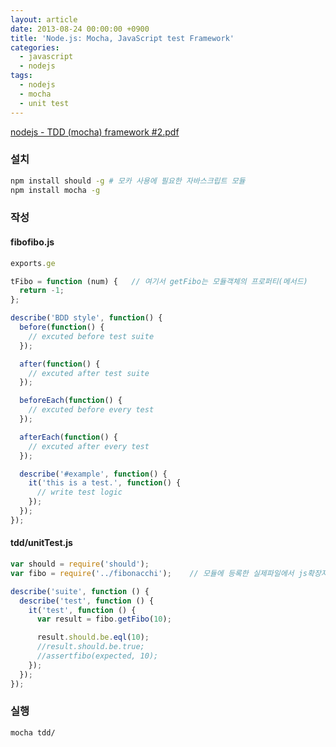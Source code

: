 ```yaml
---
layout: article
date: 2013-08-24 00:00:00 +0900
title: 'Node.js: Mocha, JavaScript test Framework'
categories:
  - javascript
  - nodejs
tags:
  - nodejs
  - mocha
  - unit test
---
```


[nodejs - TDD (mocha) framework #2.pdf](/attachment/nodejs-TDD-mocha-framework-2.pdf)

### 설치

```bash
npm install should -g # 모카 사용에 필요한 자바스크립트 모듈
npm install mocha -g
```

### 작성

#### fibofibo.js

```js
exports.ge

tFibo = function (num) {   // 여기서 getFibo는 모듈객체의 프로퍼티(메서드)
  return -1;
};

describe('BDD style', function() {
  before(function() {
    // excuted before test suite
  });

  after(function() {
    // excuted after test suite
  });

  beforeEach(function() {
    // excuted before every test
  });

  afterEach(function() {
    // excuted after every test
  });

  describe('#example', function() {
    it('this is a test.', function() {
      // write test logic
    });
  });
});
```

#### tdd/unitTest.js

```js
var should = require('should');
var fibo = require('../fibonacchi');    // 모듈에 등록한 실제파일에서 js확장자를 뺀 나머지 경로를 적는다.

describe('suite', function () {
  describe('test', function () {
    it('test', function () {
      var result = fibo.getFibo(10);

      result.should.be.eql(10);
      //result.should.be.true;
      //assertfibo(expected, 10);
    });
  });
});
```

### 실행

```bash
mocha tdd/
```
